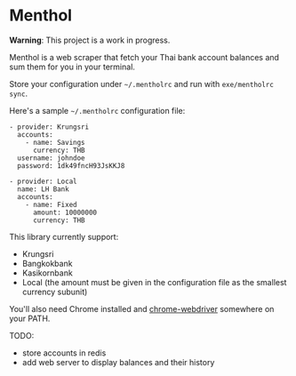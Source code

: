 # Menthol

**Warning**: This project is a work in progress.

Menthol is a web scraper that fetch your Thai bank account balances and sum
them for you in your terminal.

Store your configuration under `~/.mentholrc` and run with `exe/mentholrc sync`.

Here's a sample `~/.mentholrc` configuration file:

    - provider: Krungsri
      accounts:
        - name: Savings
          currency: THB
      username: johndoe
      password: 1dk49fncH93JsKKJ8

    - provider: Local
      name: LH Bank
      accounts:
        - name: Fixed
          amount: 10000000
          currency: THB

This library currently support:

  - Krungsri
  - Bangkokbank
  - Kasikornbank
  - Local (the amount must be given in the configuration file as the
    smallest currency subunit)

You'll also need Chrome installed and [chrome-webdriver][1] somewhere on
your PATH.

TODO:

  - store accounts in redis
  - add web server to display balances and their history

[1]: https://sites.google.com/a/chromium.org/chromedriver/downloads
